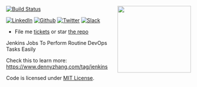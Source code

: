 <a href="https://github.com/DennyZhang?tab=followers"><img align="right" width="200" height="183" src="https://www.dennyzhang.com/wp-content/uploads/denny/watermark/github.png" /></a>

[![Build Status](https://travis-ci.org/DennyZhang/devops_jenkins.svg?branch=master)](https://travis-ci.org/DennyZhang/devops_jenkins)

[![LinkedIn](https://www.dennyzhang.com/wp-content/uploads/sns/linkedin.png)](https://www.linkedin.com/in/dennyzhang001) [![Github](https://www.dennyzhang.com/wp-content/uploads/sns/github.png)](https://github.com/DennyZhang) [![Twitter](https://www.dennyzhang.com/wp-content/uploads/sns/twitter.png)](https://twitter.com/dennyzhang001) [![Slack](https://www.dennyzhang.com/wp-content/uploads/sns/slack.png)](https://goo.gl/ozDDyL)

- File me [tickets](https://github.com/DennyZhang/devops_jenkins/issues) or star [the repo](https://github.com/DennyZhang/devops_jenkins)

Jenkins Jobs To Perform Routine DevOps Tasks Easily

Check this to learn more: https://www.dennyzhang.com/tag/jenkins

Code is licensed under [MIT License](https://www.dennyzhang.com/wp-content/mit_license.txt).
